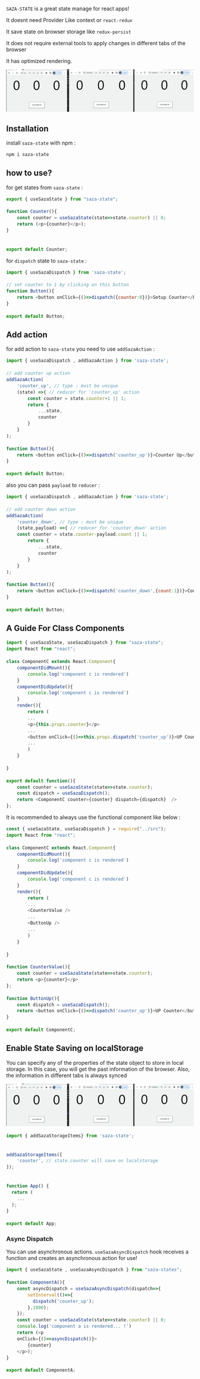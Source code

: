 <p><code>SAZA-STATE</code> is a great state manage for react apps!</p>
<p>It doesnt need Provider Like context</code> or <code>react-redux</code></p>
<p>It save state on browser storage like <code>redux-persist</code> </p>
<p>It does not require external tools to apply changes in different tabs of the browser</p>
<p>It has optimized rendering.</p>
<p>
<img src="assets/multi-tab-screen.gif" alt="saza-state" />
</p>

## Installation

<p>install <code>saza-state</code> with npm :</p>

```sh
npm i saza-state
```

## how to use?

for get states from ```saza-state``` :

```javascript
export { useSazaState } from "saza-state";

function Counter(){
    const counter = useSazaState(state=>state.counter) || 0;
    return (<p>{counter}</p>);
}


export default Counter;

```

for ```dispatch``` state to  ```saza-state``` :

```javascript
import { useSazaDispatch } from 'saza-state';

// set counter to 1 by clicking on this button
function Button(){
    return <button onClick={()=>dispatch({counter:0})}>Setup Counter</button>
}

export default Button;

```


## Add action

for add action to  ```saza-state``` you need to use ```addSazaAction``` :

```javascript
import { useSazaDispatch , addSazaAction } from 'saza-state';

// add counter up action 
addSazaAction(
    'counter_up', // type : must be unique 
    (state) =>{ // reducer for 'counter_up' action
        const counter = state.counter+1 || 1;
        return {
            ...state,
            counter
        }
    }
);

function Button(){
    return <button onClick={()=>dispatch('counter_up')}>Counter Up</button>
}

export default Button;

```

also you can pass ```payload``` to ```reducer``` :

```javascript
import { useSazaDispatch , addSazaAction } from 'saza-state';

// add counter down action 
addSazaAction(
    'counter_down', // type : must be unique 
    (state,payload) =>{ // reducer for 'counter_down' action
    const counter = state.counter-payload.count || 1;
        return {
            ...state,
            counter
        }
    }
);

function Button(){
    return <button onClick={()=>dispatch('counter_down',{count:1})}>Counter Down</button>
}

export default Button;

```

##  A Guide For Class Components


``` javascript
import { useSazaState, useSazaDispatch } from "saza-state";
import React from "react";

class ComponentC extends React.Component{
    componentDidMount(){
        console.log('component c is rendered')
    }
    componentDidUpdate(){
        console.log('component c is rendered')
    }
    render(){
        return (
        ...
        <p>{this.props.counter}</p>
        ...
        <button onClick={()=>this.props.dispatch('counter_up')}>UP Counter</button>
        ...
        )
    }

}

export default function(){
    const counter = useSazaState(state=>state.counter);
    const dispatch = useSazaDispatch();
    return <ComponentC counter={counter} dispatch={dispatch}  /> 
};

```

It is recommended to always use the functional component like below : 


``` javascript
const { useSazaState, useSazaDispatch } = require("../src");
import React from "react";

class ComponentC extends React.Component{
    componentDidMount(){
        console.log('component c is rendered')
    }
    componentDidUpdate(){
        console.log('component c is rendered')
    }
    render(){
        return (
        ...
        <CounterValue />
        ...
        <ButtonUp />
        ...
        )
    }

}

function CounterValue(){
    const counter = useSazaState(state=>state.counter);
    return <p>{counter}</p>
};

function ButtonUp(){
    const dispatch = useSazaDispatch();
    return <button onClick={()=>dispatch('counter_up')}>UP Counter</button>
}

export default ComponentC;

```

## Enable State Saving on localStorage

You can specify any of the properties of the state object to store in local storage. 
In this case, you will get the past information of the browser. Also, the information in different tabs is always synced

<img src="assets/multi-tab-screen.gif" alt="saza-state" />

```javascript
import { addSazaStorageItems} from 'saza-state';


addSazaStorageItems([
    'counter', // state.counter will save on localstorage
]);


function App() {
  return (
    ...
  );
}

export default App;
```


### Async Dispatch

You can use asynchronous actions. ```useSazaAsyncDispatch``` hook receives a function and creates an asynchronous action for use!

```javascript
import { useSazaState , useSazaAsyncDispatch } from "saza-states";

function ComponentA(){
    const asyncDispatch = useSazaAsyncDispatch(dispatch=>{
        setInterval(()=>{
          dispatch('counter_up');
        },1000);
    });
    const counter = useSazaState(state=>state.counter) || 0;
    console.log('component a is rendered... !')
    return (<p 
    onClick={()=>asyncDispatch()}>
        {counter}
    </p>);
}

export default ComponentA;


```

